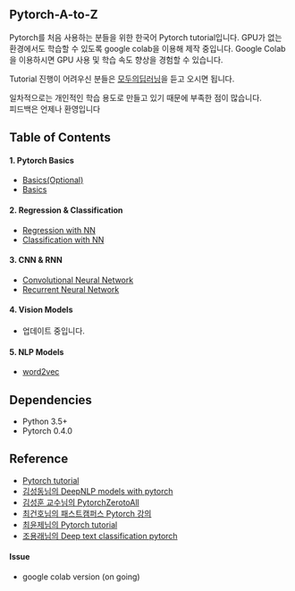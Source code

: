 ## Pytorch-A-to-Z

Pytorch를 처음 사용하는 분들을 위한 한국어 Pytorch tutorial입니다.
GPU가 없는 환경에서도 학습할 수 있도록 google colab을 이용해 제작 중입니다.
Google Colab을 이용하시면 GPU 사용 및 학습 속도 향상을 경험할 수 있습니다.

Tutorial 진행이 어려우신 분들은 [모두의딥러닝](https://www.youtube.com/playlist?list=PLlMkM4tgfjnLSOjrEJN31gZATbcj_MpUm)을 듣고 오시면 됩니다.  

일차적으로는 개인적인 학습 용도로 만들고 있기 때문에 부족한 점이 많습니다.  
피드백은 언제나 환영입니다  


## Table of Contents


#### 1. Pytorch Basics

- [Basics(Optional)](https://github.com/shwksl101/Pytorch-A-to-Z/tree/master/0_Optional_Basic)
- [Basics](https://github.com/shwksl101/Pytorch-A-to-Z/tree/master/1_Pytorch_Basic)

#### 2. Regression & Classification

- [Regression with NN](https://github.com/shwksl101/Pytorch-A-to-Z/tree/master/2_Regression_NN)
- [Classification with NN](https://github.com/shwksl101/Pytorch-A-to-Z/tree/master/3_Classification_NN)

#### 3. CNN & RNN

- [Convolutional Neural Network](https://github.com/shwksl101/Pytorch-A-to-Z/tree/master/4_CNN)
- [Recurrent Neural Network](https://github.com/shwksl101/Pytorch-A-to-Z/tree/master/5_RNN)

#### 4. Vision Models

- 업데이트 중입니다.

#### 5. NLP Models

- [word2vec](https://github.com/shwksl101/Pytorch-A-to-Z/blob/master/6_NLP/1_word2vec.ipynb)


## Dependencies

- Python 3.5+
- Pytorch 0.4.0

## Reference

- [Pytorch tutorial](http://pytorch.kr/)  
- [김성동님의 DeepNLP models with pytorch](https://github.com/DSKSD/DeepNLP-models-Pytorch)  
- [김성훈 교수님의 PytorchZerotoAll](https://www.youtube.com/watch?v=SKq-pmkekTk&list=PLlMkM4tgfjnJ3I-dbhO9JTw7gNty6o_2m)  
- [최건호님의 패스트캠퍼스 Pytorch 강의](https://github.com/GunhoChoi/PyTorch-FastCampus)  
- [최윤제님의 Pytorch tutorial](https://github.com/yunjey/pytorch-tutorial)  
- [조용래님의 Deep text classification pytorch](https://github.com/dreamgonfly/deep-text-classification-pytorch)  

#### Issue

- google colab version (on going)
